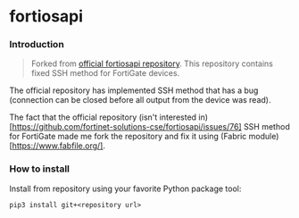# fortiosapi


### Introduction
> Forked from [official fortiosapi repository](https://github.com/fortinet-solutions-cse/fortiosapi). 
This repository contains fixed SSH method for FortiGate devices.

The official repository has implemented SSH method that has a bug (connection can be closed before all output from the device was read). 


The fact that the official repository (isn't interested in)[https://github.com/fortinet-solutions-cse/fortiosapi/issues/76] SSH method for FortiGate made me fork the repository and fix it using (Fabric module)[https://www.fabfile.org/]. 


### How to install

Install from repository using your favorite Python package tool:
```
pip3 install git+<repository url>
```